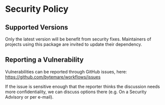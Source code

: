 # Security Policy

## Supported Versions

Only the latest version will be benefit from security fixes. Maintainers of projects using this package are invited to update their dependency.

## Reporting a Vulnerability

Vulnerabilities can be reported through GitHub issues, here: <https://github.com/bytemare/workflows/issues>

If the issue is sensitive enough that the reporter thinks the discussion needs more confidentiality, we can discuss options there (e.g. On a Security Advisory or per e-mail).
